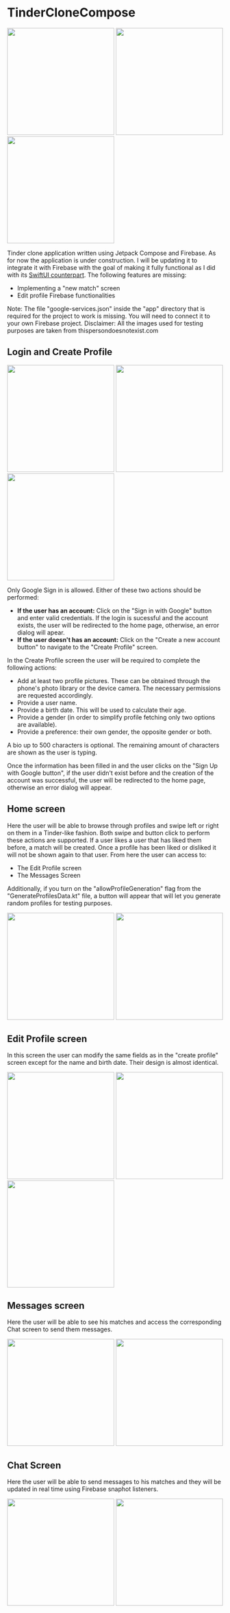 # TinderCloneCompose

<p float="left">
  <img src="https://github.com/alejandro-piguave/TinderCloneCompose/blob/master/screenshots/home_screen.gif" width="250">
  <img src="https://github.com/alejandro-piguave/TinderCloneCompose/blob/master/screenshots/edit_profile_screen.gif" width="250" />
  <img src="https://github.com/alejandro-piguave/TinderCloneCompose/blob/master/screenshots/edit_profile_screen_dark.gif" width="250" /> 
</p>

Tinder clone application written using Jetpack Compose and Firebase. 
As for now the application is under construction. I will be updating it to integrate it with Firebase with the goal of making it fully functional as I did with its [SwiftUI counterpart](https://github.com/alejandro-piguave/TinderCloneSwiftUI). The following features are missing:
* Implementing a "new match" screen
* Edit profile Firebase functionalities

Note: The file "google-services.json" inside the "app" directory that is required for the project to work is missing. You will need to connect it to your own Firebase project.
Disclaimer: All the images used for testing purposes are taken from thispersondoesnotexist.com

## Login and Create Profile

<p float="left">
  <img src="https://github.com/alejandro-piguave/TinderCloneCompose/blob/master/screenshots/login_screen.png" width="250">
  <img src="https://github.com/alejandro-piguave/TinderCloneCompose/blob/master/screenshots/create_profile_screen.png" width="250">
  <img src="https://github.com/alejandro-piguave/TinderCloneCompose/blob/master/screenshots/add_picture_screen.png" width="250">
</p>

Only Google Sign in is allowed. Either of these two actions should be performed:
* **If the user has an account:** Click on the "Sign in with Google" button and enter valid credentials. If the login is sucessful and the account exists, the user will be redirected to the home page, otherwise, an error dialog will apear.
* **If the user doesn't has an account:** Click on the "Create a new account button" to navigate to the "Create Profile" screen.

In the Create Profile screen the user will be required to complete the following actions:
* Add at least two profile pictures. These can be obtained through the phone's photo library or the device camera. The necessary permissions are requested accordingly.
* Provide a user name.
* Provide a birth date. This will be used to calculate their age.
* Provide a gender (in order to simplify profile fetching only two options are available).
* Provide a preference: their own gender, the opposite gender or both.

A bio up to 500 characters is optional. The remaining amount of characters are shown as the user is typing.

Once the information has been filled in and the user clicks on the "Sign Up with Google button", if the user didn't exist before and the creation of the account was successful, the user will be redirected to the home page, otherwise an error dialog will appear.

## Home screen
Here the user will be able to browse through profiles and swipe left or right on them in a Tinder-like fashion. Both swipe and button click to perform these actions are supported. If a user likes a user that has liked them before, a match will be created. Once a profile has been liked or disliked it will not be shown again to that user. From here the user can access to:
* The Edit Profile screen
* The Messages Screen

Additionally, if you turn on the "allowProfileGeneration" flag from the "GenerateProfilesData.kt" file, a button will appear that will let you generate random profiles for testing purposes.

<p float="left">
  <img src="https://github.com/alejandro-piguave/TinderCloneCompose/blob/master/screenshots/home_screen.png" width="250" />
  <img src="https://github.com/alejandro-piguave/TinderCloneCompose/blob/master/screenshots/home_screen_dark.png" width="250" /> 
</p>

## Edit Profile screen
In this screen the user can modify the same fields as in the "create profile" screen except for the name and birth date. Their design is almost identical.

<p float="left">
  <img src="https://github.com/alejandro-piguave/TinderCloneCompose/blob/master/screenshots/edit_profile_screen_1.png" width="250" />
  <img src="https://github.com/alejandro-piguave/TinderCloneCompose/blob/master/screenshots/edit_profile_screen_2.png" width="250" /> 
  <img src="https://github.com/alejandro-piguave/TinderCloneCompose/blob/master/screenshots/edit_profile_screen_dark.png" width="250" />
</p>

## Messages screen
Here the user will be able to see his matches and access the corresponding Chat screen to send them messages.

<p float="left">
  <img src="https://github.com/alejandro-piguave/TinderCloneCompose/blob/master/screenshots/messages_screen.png" width="250" />
  <img src="https://github.com/alejandro-piguave/TinderCloneCompose/blob/master/screenshots/messages_screen_dark.png" width="250" /> 
</p>

## Chat Screen
Here the user will be able to send messages to his matches and they will be updated in real time using Firebase snaphot listeners.

<p float="left">
  <img src="https://github.com/alejandro-piguave/TinderCloneCompose/blob/master/screenshots/chat_screen.png" width="250" />
  <img src="https://github.com/alejandro-piguave/TinderCloneCompose/blob/master/screenshots/chat_screen_dark.png" width="250" /> 
</p>
